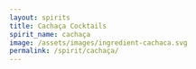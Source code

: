 ```yaml
---
layout: spirits
title: Cachaça Cocktails
spirit_name: cachaça
image: /assets/images/ingredient-cachaca.svg
permalink: /spirit/cachaça/
---
```

